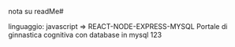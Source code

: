 nota su readMe# 

linguaggio: javascript => REACT-NODE-EXPRESS-MYSQL
Portale di ginnastica cognitiva con database in mysql
123